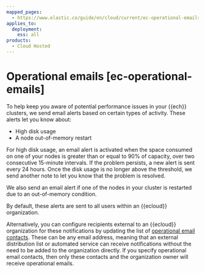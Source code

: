```yaml
---
mapped_pages:
  - https://www.elastic.co/guide/en/cloud/current/ec-operational-emails.html
applies_to:
  deployment:
    ess: all
products:
  - Cloud Hosted
---
```


# Operational emails [ec-operational-emails]

To help keep you aware of potential performance issues in your {{ech}} clusters, we send email alerts based on certain types of activity. These alerts let you know about:

* High disk usage
* A node out-of-memory restart

For high disk usage, an email alert is activated when the space consumed on one of your nodes is greater than or equal to 90% of capacity, over two consecutive 15-minute intervals. If the problem persists, a new alert is sent every 24 hours. Once the disk usage is no longer above the threshold, we send another note to let you know that the problem is resolved.

We also send an email alert if one of the nodes in your cluster is restarted due to an out-of-memory condition.

By default, these alerts are sent to all users within an {{ecloud}} organization.

Alternatively, you can configure recipients external to an {{ecloud}} organization for these notifications by updating the list of [operational email contacts](/deploy-manage/cloud-organization/billing/update-billing-operational-contacts.md). These can be any email address, meaning that an external distribution list or automated service can receive notifications without the need to be added to the organization directly. If you specify operational email contacts, then only these contacts and the organization owner will receive operational emails.